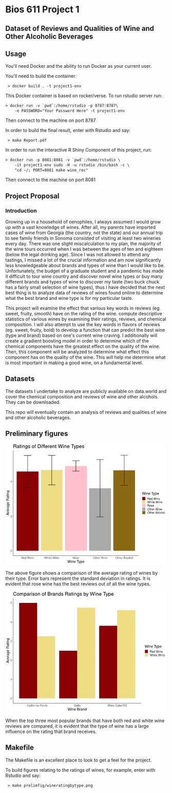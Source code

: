 Bios 611 Project 1
==================

Dataset of Reviews and Qualities of Wine and Other Alcoholic Beverages
-----------------------------------------

Usage
-------

You'll need Docker and the ability to run Docker as your current user.

You'll need to build the container:

     > docker build . -t project1-env

This Docker container is based on rocker/verse. To run rstudio server run:

    > docker run -v `pwd`:/home/rstudio -p 8787:8787\
        -e PASSWORD="Your Password Here" -t project1-env
        
Then connect to the machine on port 8787

In order to build the final result, enter with Rstudio and say:

     > make Report.pdf 

In order to run the interactive R Shiny Component of this project, run:

    > docker run -p 8081:8081 -v `pwd`:/home/rstudio \
        -it project1-env sudo -H -u rstudio /bin/bash -c \
        "cd ~/; PORT=8081 make wine_rec"

Then connect to the machine on port 8081

Project Proposal
-------------------

### Introduction

Growing up in a household of oenophiles, I always assumed I would grow up with a vast knowledge of wines. After all, my parents have imported cases of wine from Georgia (the country, not the state) and our annual trip to see family friends in Sonoma consisted of visiting at least two wineries every day. There was one slight miscalculation to my plan, the majority of the wine tours occurred when I was between the ages of ten and eighteen (below the legal drinking age). Since I was not allowed to attend any tastings, I missed a lot of the crucial information and am now significantly less knowledgeable about brands and types of wine than I would like to be. Unfortunately, the budget of a graduate student and a pandemic has made it difficult to tour wine country and discover novel wine types or buy many different brands and types of wine to discover my taste (two buck chuck has a fairly small selection of wine types), thus I have decided that the next best thing is to analyze data of reviews of wines found online to determine what the best brand and wine type is for my particular taste. 

This project will examine the effect that various key words in reviews (eg. sweet, fruity, smooth) have on the rating of the wine. compute descriptive statistics of various wines by examining their ratings, reviews, and chemical composition. I will also attempt to use the key words in flavors of reviews (eg. sweet, fruity, bold) to develop a function that can predict the best wine (type and brand) based on one's current wine craving. I additionally will create a gradient boosting model in order to determine which of the chemical components have the greatest effect on the quality of the wine. Then, this component will be analyzed to determine what effect this component has on the quality of the wine. This will help me determine what is most important in making a good wine, on a fundamental level. 

## Datasets

The datasets I undertake to analyze are publicly available on data.world and cover the chemical composition and reviews of wine and other alcohols. They can be downloaded.

This repo will eventually contain an analysis of reviews and qualities of wine and other alcoholic beverages.

## Preliminary figures

![](prelimfig/wineratingbytype.png)

The above figure shows a comparison of the average rating of wines by their type. Error bars represent the standard deviation in ratings. It is evident that rose wine has the best reviews out of all the wine types. 

![](prelimfig/top3winebrandratingbytype.png)

When the top three most popular brands that have both red and white wine reviews are compared, it is evident that the type of wine has a large influence on the rating that brand receives.  


Makefile
-------

The Makefile is an excellent place to look to get a feel for the project.

To build figures relating to the ratings of wines, for example, enter with Rstudio and say:


     > make prelimfig/wineratingbytype.png 
     